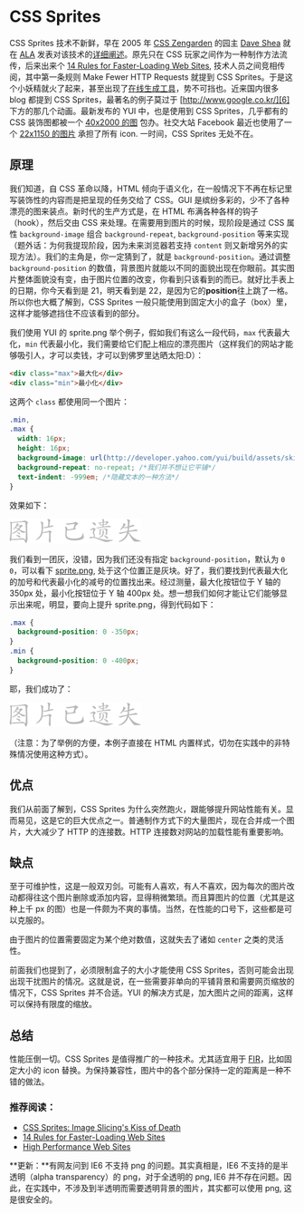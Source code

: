 # CSS Sprites

CSS Sprites 技术不新鲜，早在 2005 年 [CSS Zengarden][0] 的园主 [Dave Shea][1] 就在 [ALA][2] 发表对该技术的[详细阐述][3]。原先只在 CSS 玩家之间作为一种制作方法流传，后来出来个 [14 Rules for Faster-Loading Web Sites][4], 技术人员之间竞相传阅，其中第一条规则 Make Fewer HTTP Requests 就提到 CSS Sprites。于是这个小妖精就火了起来，甚至出现了[在线生成工具][5]，势不可挡也。近来国内很多 blog 都提到 CSS Sprites，最著名的例子莫过于 [http://www.google.co.kr/][6] 下方的那几个动画。最新发布的 YUI 中，也是使用到 CSS Sprites，几乎都有的 CSS 装饰图都被一个 [40x2000 的图][7] 包办。社交大站 Facebook 最近也使用了一个 [22x1150 的图片][8] 承担了所有 icon. 一时间，CSS Sprites 无处不在。

## 原理

我们知道，自 CSS 革命以降，HTML 倾向于语义化，在一般情况下不再在标记里写装饰性的内容而是把呈现的任务交给了 CSS。GUI 是缤纷多彩的，少不了各种漂亮的图来装点。新时代的生产方式是，在 HTML 布满各种各样的钩子（hook），然后交由 CSS 来处理。在需要用到图片的时候，现阶段是通过 CSS 属性 `background-image` 组合 `background-repeat`, `background-position` 等来实现（题外话：为何我提现阶段，因为未来浏览器若支持 `content` 则又新增另外的实现方法）。我们的主角是，你一定猜到了，就是 `background-position`。通过调整 `background-position` 的数值，背景图片就能以不同的面貌出现在你眼前。其实图片整体面貌没有变，由于图片位置的改变，你看到只该看到的而已。就好比手表上的日期，你今天看到是 21，明天看到是 22，是因为它的**position**往上跳了一格。所以你也大概了解到，CSS Sprites 一般只能使用到固定大小的盒子（box）里，这样才能够遮挡住不应该看到的部分。

我们使用 YUI 的 sprite.png 举个例子，假如我们有这么一段代码，`max` 代表最大化，`min` 代表最小化，我们需要给它们配上相应的漂亮图片（这样我们的网站才能够吸引人，才可以卖钱，才可以到佛罗里达晒太阳:D）：

```html
<div class="max">最大化</div>
<div class="min">最小化</div>
```

这两个 `class` 都使用同一个图片：

```css
.min,
.max {
  width: 16px;
  height: 16px;
  background-image: url(http://developer.yahoo.com/yui/build/assets/skins/sam/sprite.png);
  background-repeat: no-repeat; /*我们并不想让它平铺*/
  text-indent: -999em; /*隐藏文本的一种方法*/
}
```

效果如下：

![](/assets/missing.png)

我们看到一团灰，没错，因为我们还没有指定 `background-position`，默认为 `0 0`，可以看下 [sprite.png][7], 处于这个位置正是灰块。好了，我们要找到代表最大化的加号和代表最小化的减号的位置找出来。经过测量，最大化按钮位于 Y 轴的 350px 处，最小化按钮位于 Y 轴 400px 处。想一想我们如何才能让它们能够显示出来呢，明显，要向上提升 sprite.png，得到代码如下：

```css
.max {
  background-position: 0 -350px;
}
.min {
  background-position: 0 -400px;
}
```

耶，我们成功了：

![](/assets/missing.png)

（注意：为了举例的方便，本例子直接在 HTML 内置样式，切勿在实践中的非特殊情况使用这种方式）。

## 优点

我们从前面了解到，CSS Sprites 为什么突然跑火，跟能够提升网站性能有关。显而易见，这是它的巨大优点之一。普通制作方式下的大量图片，现在合并成一个图片，大大减少了 HTTP 的连接数。HTTP 连接数对网站的加载性能有重要影响。

## 缺点

至于可维护性，这是一般双刃剑。可能有人喜欢，有人不喜欢，因为每次的图片改动都得往这个图片删除或添加内容，显得稍微繁琐。而且算图片的位置（尤其是这种上千 px 的图）也是一件颇为不爽的事情。当然，在性能的口号下，这些都是可以克服的。

由于图片的位置需要固定为某个绝对数值，这就失去了诸如 `center` 之类的灵活性。

前面我们也提到了，必须限制盒子的大小才能使用 CSS Sprites，否则可能会出现出现干扰图片的情况。这就是说，在一些需要非单向的平铺背景和需要网页缩放的情况下，CSS Sprites 并不合适。YUI 的解决方式是，加大图片之间的距离，这样可以保持有限度的缩放。

## 总结

性能压倒一切。CSS Sprites 是值得推广的一种技术。尤其适宜用于 [FIR][9]，比如固定大小的 icon 替换。为保持兼容性，图片中的各个部分保持一定的距离是一种不错的做法。

### 推荐阅读：

- [CSS Sprites: Image Slicing's Kiss of Death][3]
- [14 Rules for Faster-Loading Web Sites][4]
- [High Performance Web Sites][10]

**更新：**有网友问到 IE6 不支持 png 的问题。其实真相是，IE6 不支持的是半透明（alpha transparency）的 png，对于全透明的 png, IE6 并不存在问题。因此，在实践中，不涉及到半透明而需要透明背景的图片，其实都可以使用 png, 这是很安全的。

[0]: http://csszengarden.com/
[1]: http://www.mezzoblue.com/
[2]: http://www.alistapart.com/
[3]: http://www.alistapart.com/articles/sprites
[4]: http://stevesouders.com/examples/rules.php
[5]: http://www.csssprites.com/
[6]: http://www.google.co.kr/
[7]: http://developer.yahoo.com/yui/build/assets/skins/sam/sprite.png
[8]: http://static.ak.facebook.com/images/sprite/icons.png?db3
[9]: http://www.alistapart.com/articles/fir/
[10]: http://www.oreilly.com/catalog/9780596529307/index.html
